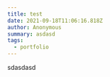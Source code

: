 ```yaml
---
title: test
date: 2021-09-18T11:06:16.818Z
author: Anonymous
summary: asdasd
tags:
  - portfolio
---
```

sdasdasd